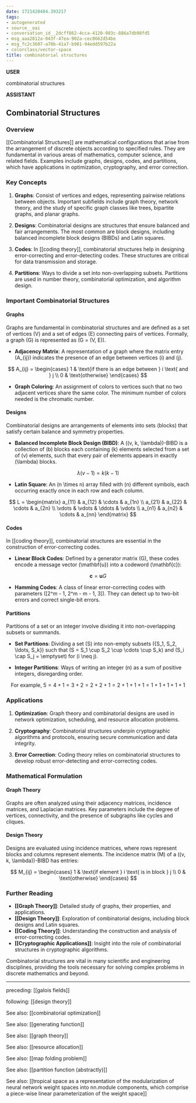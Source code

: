 ```yaml
---
date: 1721420404.393217
tags:
- autogenerated
- source__oai
- conversation_id__2dcff862-4cca-4120-983c-886a7db98fd5
- msg_aaa2812a-043f-47ea-902a-cec8662d54be
- msg_fc2c3607-a78b-41a7-b981-94edd597b22a
- colorclass/vector-space
title: combinatorial structures
---
```


**USER**

combinatorial structures


**ASSISTANT**

## Combinatorial Structures

### Overview

[[Combinatorial Structures]] are mathematical configurations that arise from the arrangement of discrete objects according to specified rules. They are fundamental in various areas of mathematics, computer science, and related fields. Examples include graphs, designs, codes, and partitions, which have applications in optimization, cryptography, and error correction.

### Key Concepts

1. **Graphs**: Consist of vertices and edges, representing pairwise relations between objects. Important subfields include graph theory, network theory, and the study of specific graph classes like trees, bipartite graphs, and planar graphs.
   
2. **Designs**: Combinatorial designs are structures that ensure balanced and fair arrangements. The most common are block designs, including balanced incomplete block designs (BIBDs) and Latin squares.

3. **Codes**: In [[coding theory]], combinatorial structures help in designing error-correcting and error-detecting codes. These structures are critical for data transmission and storage.

4. **Partitions**: Ways to divide a set into non-overlapping subsets. Partitions are used in number theory, combinatorial optimization, and algorithm design.

### Important Combinatorial Structures

#### Graphs

Graphs are fundamental in combinatorial structures and are defined as a set of vertices \(V\) and a set of edges \(E\) connecting pairs of vertices. Formally, a graph \(G\) is represented as \(G = (V, E)\).

- **Adjacency Matrix**: A representation of a graph where the matrix entry \(A_{ij}\) indicates the presence of an edge between vertices \(i\) and \(j\).
  
$$
A_{ij} = \begin{cases} 
1 & \text{if there is an edge between } i \text{ and } j \\
0 & \text{otherwise}
\end{cases}
$$

- **Graph Coloring**: An assignment of colors to vertices such that no two adjacent vertices share the same color. The minimum number of colors needed is the chromatic number.

#### Designs

Combinatorial designs are arrangements of elements into sets (blocks) that satisfy certain balance and symmetry properties.

- **Balanced Incomplete Block Design (BIBD)**: A \((v, k, \lambda)\)-BIBD is a collection of \(b\) blocks each containing \(k\) elements selected from a set of \(v\) elements, such that every pair of elements appears in exactly \(\lambda\) blocks.

$$
\lambda (v-1) = k(k-1)
$$

- **Latin Square**: An \(n \times n\) array filled with \(n\) different symbols, each occurring exactly once in each row and each column.

$$
L = \begin{matrix}
a_{11} & a_{12} & \cdots & a_{1n} \\
a_{21} & a_{22} & \cdots & a_{2n} \\
\vdots & \vdots & \ddots & \vdots \\
a_{n1} & a_{n2} & \cdots & a_{nn}
\end{matrix}
$$

#### Codes

In [[coding theory]], combinatorial structures are essential in the construction of error-correcting codes.

- **Linear Block Codes**: Defined by a generator matrix \(G\), these codes encode a message vector \(\mathbf{u}\) into a codeword \(\mathbf{c}\):

$$
\mathbf{c} = \mathbf{u} G
$$

- **Hamming Codes**: A class of linear error-correcting codes with parameters \([2^m - 1, 2^m - m - 1, 3]\). They can detect up to two-bit errors and correct single-bit errors.

#### Partitions

Partitions of a set or an integer involve dividing it into non-overlapping subsets or summands.

- **Set Partitions**: Dividing a set \(S\) into non-empty subsets \(\{S_1, S_2, \ldots, S_k\}\) such that \(S = S_1 \cup S_2 \cup \cdots \cup S_k\) and \(S_i \cap S_j = \emptyset\) for \(i \neq j\).

- **Integer Partitions**: Ways of writing an integer \(n\) as a sum of positive integers, disregarding order.

$$
\text{For example, } 5 = 4+1 = 3+2 = 2+2+1 = 2+1+1+1 = 1+1+1+1+1
$$

### Applications

1. **Optimization**: Graph theory and combinatorial designs are used in network optimization, scheduling, and resource allocation problems.
   
2. **Cryptography**: Combinatorial structures underpin cryptographic algorithms and protocols, ensuring secure communication and data integrity.
   
3. **Error Correction**: Coding theory relies on combinatorial structures to develop robust error-detecting and error-correcting codes.

### Mathematical Formulation

#### Graph Theory

Graphs are often analyzed using their adjacency matrices, incidence matrices, and Laplacian matrices. Key parameters include the degree of vertices, connectivity, and the presence of subgraphs like cycles and cliques.

#### Design Theory

Designs are evaluated using incidence matrices, where rows represent blocks and columns represent elements. The incidence matrix \(M\) of a \((v, k, \lambda)\)-BIBD has entries:

$$
M_{ij} = \begin{cases}
1 & \text{if element } i \text{ is in block } j \\
0 & \text{otherwise}
\end{cases}
$$

### Further Reading

- **[[Graph Theory]]**: Detailed study of graphs, their properties, and applications.
- **[[Design Theory]]**: Exploration of combinatorial designs, including block designs and Latin squares.
- **[[Coding Theory]]**: Understanding the construction and analysis of error-correcting codes.
- **[[Cryptographic Applications]]**: Insight into the role of combinatorial structures in cryptographic algorithms.

Combinatorial structures are vital in many scientific and engineering disciplines, providing the tools necessary for solving complex problems in discrete mathematics and beyond.


---

preceding: [[galois fields]]  


following: [[design theory]]

See also: [[combinatorial optimization]]


See also: [[generating function]]


See also: [[graph theory]]


See also: [[resource allocation]]


See also: [[map folding problem]]


See also: [[partition function (abstractly)]]


See also: [[tropical space as a representation of the modularization of neural network weight spaces into nn.module components, which comprise a piece-wise linear parameterization of the weight space]]